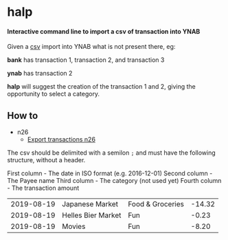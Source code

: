 # halp 

#### Interactive command line to import a csv of transaction into YNAB

Given a [csv](##Howto) import into YNAB what is not present there, eg:

**bank** has transaction 1, transaction 2, and transaction 3

**ynab** has transaction 2 

**halp** will suggest the creation of the transaction 1 and 2, giving the opportunity to select a category. 



## How to


- n26 
  - [Export transactions n26](https://support.n26.com/en-eu/fixing-an-issue/payments-and-transfers/how-to-export-a-list-of-my-transactions)
 
 
 The csv should be delimited with a semilon `;` and must have the following structure, without a header.
 
 First column - The date in ISO format (e.g. 2016-12-01)
 Second column -  The Payee name
 Third column - The category (not used yet)
 Fourth column - The transaction amount
 
 |  |  |   |  |
|---|---|---|---|
| 2019-08-19  | Japanese Market    | Food & Groceries  | -14.32
| 2019-08-19  | Helles Bier Market   | Fun  | -0.23
| 2019-08-19  | Movies   | Fun  | -8.20


